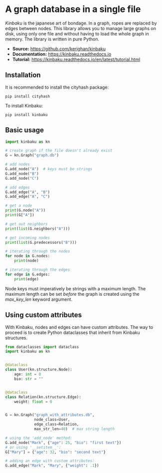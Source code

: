 # A graph database in a single file

_Kinbaku_ is the japanese art of bondage. In a graph, ropes are replaced by edges between nodes. This library allows you to manage large graphs on disk, using only one file and without having to load the whole graph in memory. The library is written in pure Python.

- **Source:** https://github.com/kerighan/kinbaku
- **Documentation:** https://kinbaku.readthedocs.io
- **Tutorial:** https://kinbaku.readthedocs.io/en/latest/tutorial.html

## Installation

It is recommended to install the cityhash package:
```
pip install cityhash
```
To install Kinbaku:
```
pip install kinbaku
```

## Basic usage

```python
import kinbaku as kn

# create graph if the file doesn't already exist
G = kn.Graph("graph.db")

# add nodes
G.add_node("A")  # keys must be strings
G.add_node("B")
G.add_node("C")

# add edges
G.add_edge("A", "B")
G.add_edge("A", "C")

# get a node
print(G.node("A"))
print(G["A"])

# get out neighbors
print(list(G.neighbors("A")))

# get incoming nodes
print(list(G.predecessors("B")))

# iterating through the nodes
for node in G.nodes:
    print(node)

# iterating through the edges
for edge in G.edges:
    print(edge)
```

Node keys must imperatively be strings with a maximum length. The maximum length can be set *before* the graph is created using the _max_key_len_ keyword argument.

## Using custom attributes

With Kinbaku, nodes and edges can have custom attributes. The way to proceed is to create Python dataclasses that inherit from Kinbaku structures.

```python
from dataclasses import dataclass
import kinbaku as kn


@dataclass
class User(kn.structure.Node):
    age: int = 0
    bio: str = ""


@dataclass
class Relation(kn.structure.Edge):
    weight: float = 0


G = kn.Graph("graph_with_attributes.db",
             node_class=User,
             edge_class=Relation,
             max_str_len=40)  # max string length

# using the 'add_node' method:
G.add_node("Mark", {"age": 25, "bio": "first text"})
# or using '__setitem__':
G["Mary"] = {"age": 32, "bio": "second text"}

# adding an edge with custom attributes:
G.add_edge("Mark", "Mary", {"weight": .1})
```
